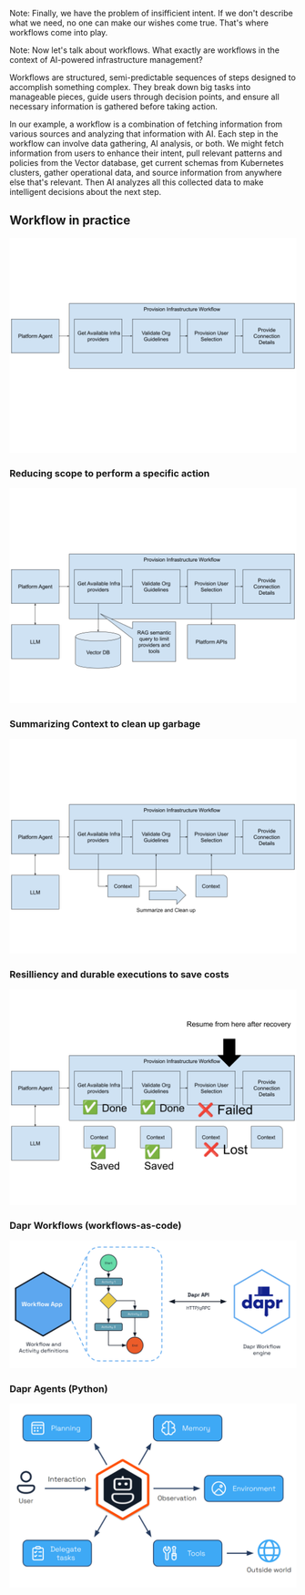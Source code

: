 <!-- .slide: data-background="img/idp-problem-intent.jpeg" data-background-size="contain" data-background-color="black" -->

Note:
Finally, we have the problem of insifficient intent. If we don't describe what we need, no one can make our wishes come true. That's where workflows come into play.


<!-- .slide: data-background="img/idp-solution-workflows.jpeg" data-background-size="contain" data-background-color="black" -->

Note:
Now let's talk about workflows. What exactly are workflows in the context of AI-powered infrastructure management?

Workflows are structured, semi-predictable sequences of steps designed to accomplish something complex. They break down big tasks into manageable pieces, guide users through decision points, and ensure all necessary information is gathered before taking action.

In our example, a workflow is a combination of fetching information from various sources and analyzing that information with AI. Each step in the workflow can involve data gathering, AI analysis, or both. We might fetch information from users to enhance their intent, pull relevant patterns and policies from the Vector database, get current schemas from Kubernetes clusters, gather operational data, and source information from anywhere else that's relevant. Then AI analyzes all this collected data to make intelligent decisions about the next step.


## Workflow in practice

![](img/workflows.png)


### Reducing scope to perform a specific action

![](img/workflows-with-rag.png)


### Summarizing Context to clean up garbage

![](img/workflows-context.png)


### Resilliency and durable executions to save costs

![](img/workflows-resilliency.png)


### Dapr Workflows (workflows-as-code) 

![](img/dapr-workflows.png)


### Dapr Agents (Python)

![](img/dapr-agents.png)